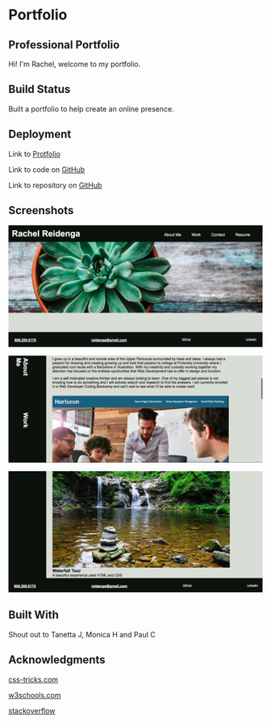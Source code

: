 # Portfolio
## Professional Portfolio

Hi! I'm Rachel, welcome to my portfolio.

## Build Status

Built a portfolio to help create an online presence.

## Deployment

Link to [Protfolio](https://rachel-reidenga.github.io/portfolio/)

Link to code on [GitHub](https://github.com/Rachel-Reidenga/portfolio/blob/Rachel-Reidenga.github.io/index.html)

Link to repository on [GitHub](https://github.com/Rachel-Reidenga/portfolio)

## Screenshots

![Top of Page](./screenshots/TopScreenshot.png)

![Middle of Page](./screenshots/AboutScreenshot.png)

![Bottom of Page](./screenshots/bottomScreenshot.png)

## Built With

Shout out to Tanetta J, Monica H and Paul C

## Acknowledgments

[css-tricks.com](https://css-tricks.com/)

[w3schools.com](https://www.w3schools.com/)

[stackoverflow](https://stackoverflow.com/)
